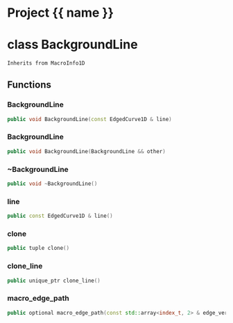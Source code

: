 <script setup>
import {useRoute} from 'vitepress'
const {path} = useRoute()
const tokens = path.split('/')
const words = tokens[2].split('-');
for (let i = 0; i < words.length; i++) {
    words[i] = words[i].charAt(0).toUpperCase() + words[i].slice(1);
    words[i] = words[i].replace('geode', 'Geode')
}
const name = words.join('-');
</script>
# Project {{ name }}

# class BackgroundLine


```cpp
Inherits from MacroInfo1D
```



## Functions

### BackgroundLine

```cpp
public void BackgroundLine(const EdgedCurve1D & line)
```


### BackgroundLine

```cpp
public void BackgroundLine(BackgroundLine && other)
```


### ~BackgroundLine

```cpp
public void ~BackgroundLine()
```


### line

```cpp
public const EdgedCurve1D & line()
```


### clone

```cpp
public tuple clone()
```


### clone_line

```cpp
public unique_ptr clone_line()
```


### macro_edge_path

```cpp
public optional macro_edge_path(const std::array<index_t, 2> & edge_vertices, const MeshEdge & macro_edge)
```





